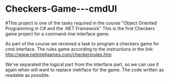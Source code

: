 # Checkers-Game---cmdUI
#This project is one of the tasks required in the course "Object Oriented Programming in C# and the .NET Framework"
This is the first Checkers game project for a command-line interface game.

As part of the course we received a task to program a checkers game for cmd interface.
The rules game according to the instructions in the link:
http://www.netintellgames.com/checkersrules.htm

We've separated the logical part from the interface part, so we can use it again when will want to replace inetrface for the game.
The code written as readable as possible. 
